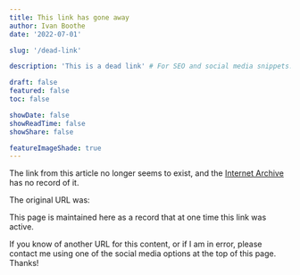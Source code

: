```yaml
---
title: This link has gone away
author: Ivan Boothe
date: '2022-07-01'

slug: '/dead-link'

description: 'This is a dead link' # For SEO and social media snippets.

draft: false
featured: false
toc: false

showDate: false
showReadTime: false
showShare: false

featureImageShade: true
---
```


<div class="archive-link">The link from this article no longer seems to exist, and the <a href="https://web.archive.org/" class="internet-archive">Internet Archive</a> has no record of it.</div>

The original URL was:

<div class="dead-link"><span class="url"></span></div>

This page is maintained here as a record that at one time this link was active.

If you know of another URL for this content, or if I am in error, please contact
me using one of the social media options at the top of this page. Thanks!
